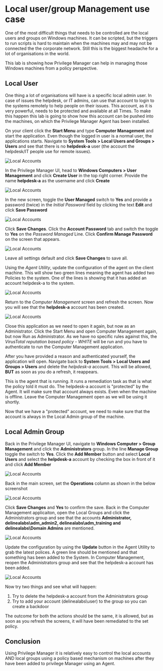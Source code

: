 # Local user/group Management use case

One of the most difficult things that needs to be controlled are the local users and groups on Windows machines. It can be scripted, but the triggers to run scripts is hard to maintain when the machines may and may not be connected the the corporate network. Still this is the biggest headache for a lot of organisations in the world.

This lab is showing how Privilege Manager can help in managing those Windows machines from a policy perspective.
## Local User
One thing a lot of organisations will have is a specific local admin user. In case of issues the helpdesk, or IT admins, can use that account to login to the systems remotely to help people on their issues. This account, as it is very powerful, needs to be protected and available at all Times. To make this happen this lab is going to show how this account can be pushed into the machines, on which the Privilege Manager Agent has been installed.

On your client click the **Start Menu** and type **Computer Management** and start the application. Even though the logged in user is a normal user, the applications starts. Navigate to **System Tools > Local Users and Groups > Users** and see that there is no **helpdesk-a** user (the account the helpdesk/IT people use for remote issues).

![Local Accounts](images/lab001.png)

In the Privilege Manager UI, head to **Windows Computers > User Management** and click **Create User** in the top right corner. Provide the name **helpdesk-a** as the username and click **Create**

![Local Accounts](images/lab002.png)

In the new screen, toggle the **User Managed** switch to **Yes** and provide a password (twice) in the *Initial Password* field by clicking the text **Edit** and click **Save Password**

![Local Accounts](images/lab003.png)

Click **Save Changes**. Click the **Account Password** tab and switch the toggle to **Yes** on the *Password Managed* Line. Click **Confirm Manage Password** on the screen that appears.

![Local Accounts](images/lab004.png)

Leave all settings default and click **Save Changes** to save all.

Using the *Agent Utility*, update the configuration of the agent on the client machine. This will show two green lines meaning the agent has added two Policies to the system. One of the lines is showing that it has added an account helpdesk-a to the system.

![Local Accounts](images/lab005.png)

Return to the *Computer Management* screen and refresh the screen. Now you will see that the **helpdesk-a** account has been created. 

![Local Accounts](images/lab006.png)

Close this application as we need to open it again, but now as an Administrator. Click the Start Menu and open Computer Management again, but now Run as Administrator. As we have no specific rules against this, the *VirusTotal reputation based policy - WHITE* will be run and you have to authenticate to run the Computer Management application. 

After you have provided a reason and authenticated yourself, the application will open. Navigate back to **System Tools > Local Users and Groups > Users** and delete the *helpdesk-a* account. This will be allowed, **BUT** as soon as you do a refresh, it reappears. 

This is the agent that is running. It runs a remediation task as that is what the policy told it must do. The helpdesk-a account is "protected" by the Agent. It will make sure that account always exists. Even when the machine is offline. Leave the Computer Management open as we will be using it shortly. 

Now that we have a "protected" account, we need to make sure that the account is always in the Local Admin group of the machine.

## Local Admin Group

Back in the Privilege Manager UI, navigate to **Windows Computer > Group Management** and click the **Administrators** group. In the line **Manage Group** toggle the switch to **Yes**. Click the **Add Member** button and select **Local Users** and select the **helpdesk-a** account by checking the box in front of it and click **Add Member**

![Local Accounts](images/lab007.png)

Back in the main screen, set the **Operations** column as shown in the below screenshot

![Local Accounts](images/lab008.png)

Click **Save Changes** and **Yes** to confirm the save. Back in the Computer Management applicaiton, open the Local Groups and click the Administrators group and see that the accounts **Administrator, delinealabs\adm_admin2, delinealabs\adm_training and delinealabs\Domain Admins** are mentioned.

![Local Accounts](images/lab009.png)

Update the configuration by using the **Update** button in the Agent Utility to grab the latest polices. A green line should be mentioned and that something has been added to the System. In Computer Management, reopen the Administrators group and see that the helpdesk-a account has been added.

![Local Accounts](images/lab010.png)

Now try two things and see what will happen: 

1. Try to delete the helpdesk-a account from the Administrators group
2. Try to add your account (delinealabs\user) to the group so you can create a backdoor

The outcome for both the actions should be the same, it is allowed, but as soon as you refresh the screens, it will have been remediated to the set policy.

## Conclusion

Using Privilege Manager it is relatively easy to control the local accounts AND local groups using a policy based mechanism on machines after they have been added to privilege Manager using an Agent.

   